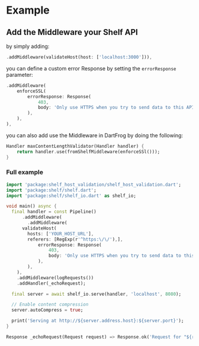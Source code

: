 # Example

## Add the Middleware your Shelf API

by simply adding:

 ```dart
 .addMiddleware(validateHost(host: ['localhost:3000'])),
 ```

you can define a custom error Response by setting the `errorResponse` parameter:

```dart
.addMiddleware(
    enforceSSL(
        errorResponse: Response(
            403,
            body: 'Only use HTTPS when you try to send data to this API',
        ),
    ),
),
```

you can also add use the Middleware in DartFrog by doing the following:

```dart
Handler maxContentLengthValidator(Handler handler) {
    return handler.use(fromShelfMiddleware(enforceSSl()));
}
```

### Full example

```dart
import 'package:shelf_host_validation/shelf_host_validation.dart';
import 'package:shelf/shelf.dart';
import 'package:shelf/shelf_io.dart' as shelf_io;

void main() async {
  final handler = const Pipeline()
      .addMiddleware(
        .addMiddleware(
      validateHost(
        hosts: ['YOUR_HOST_URL'],
        referers: [RegExp(r'^https:\/\/'),],
            errorResponse: Response(
                403,
                body: 'Only use HTTPS when you try to send data to this API',
            ),
        ),
    ),
    .addMiddleware(logRequests())
    .addHandler(_echoRequest);

  final server = await shelf_io.serve(handler, 'localhost', 8080);

  // Enable content compression
  server.autoCompress = true;

  print('Serving at http://${server.address.host}:${server.port}');
}

Response _echoRequest(Request request) => Response.ok('Request for "${request.url}"');
```
